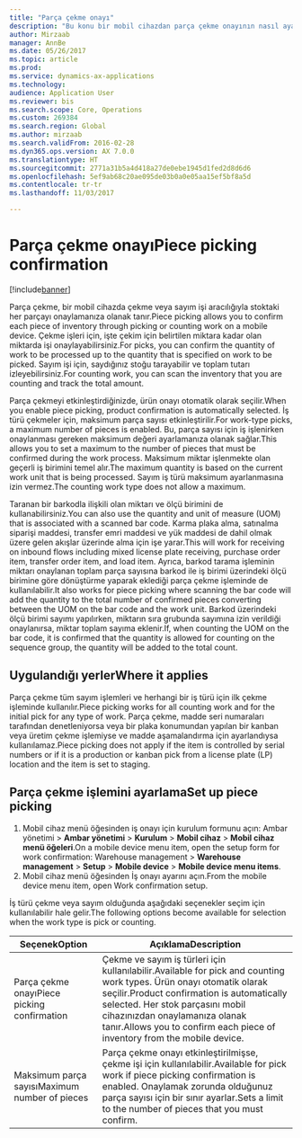 ```yaml
---
title: "Parça çekme onayı"
description: "Bu konu bir mobil cihazdan parça çekme onayının nasıl ayarlanacağını ve uygulanacağını açıklamaktadır."
author: Mirzaab
manager: AnnBe
ms.date: 05/26/2017
ms.topic: article
ms.prod: 
ms.service: dynamics-ax-applications
ms.technology: 
audience: Application User
ms.reviewer: bis
ms.search.scope: Core, Operations
ms.custom: 269384
ms.search.region: Global
ms.author: mirzaab
ms.search.validFrom: 2016-02-28
ms.dyn365.ops.version: AX 7.0.0
ms.translationtype: HT
ms.sourcegitcommit: 2771a31b5a4d418a27de0ebe1945d1fed2d8d6d6
ms.openlocfilehash: 5ef9ab68c20ae095de03b0a0e05aa15ef5bf8a5d
ms.contentlocale: tr-tr
ms.lasthandoff: 11/03/2017

---
```


# <a name="piece-picking-confirmation"></a><span data-ttu-id="20aca-103">Parça çekme onayı</span><span class="sxs-lookup"><span data-stu-id="20aca-103">Piece picking confirmation</span></span>

[!include[banner](../includes/banner.md)]

<span data-ttu-id="20aca-104">Parça çekme, bir mobil cihazda çekme veya sayım işi aracılığıyla stoktaki her parçayı onaylamanıza olanak tanır.</span><span class="sxs-lookup"><span data-stu-id="20aca-104">Piece picking allows you to confirm each piece of inventory through picking or counting work on a mobile device.</span></span> <span data-ttu-id="20aca-105">Çekme işleri için, işte çekim için belirtilen miktara kadar olan miktarda işi onaylayabilirsiniz.</span><span class="sxs-lookup"><span data-stu-id="20aca-105">For picks, you can confirm the quantity of work to be processed up to the quantity that is specified on work to be picked.</span></span> <span data-ttu-id="20aca-106">Sayım işi için, saydığınız stoğu tarayabilir ve toplam tutarı izleyebilirsiniz.</span><span class="sxs-lookup"><span data-stu-id="20aca-106">For counting work, you can scan the inventory that you are counting and track the total amount.</span></span>

<span data-ttu-id="20aca-107">Parça çekmeyi etkinleştirdiğinizde, ürün onayı otomatik olarak seçilir.</span><span class="sxs-lookup"><span data-stu-id="20aca-107">When you enable piece picking, product confirmation is automatically selected.</span></span> <span data-ttu-id="20aca-108">İş türü çekmeler için, maksimum parça sayısı etkinleştirilir.</span><span class="sxs-lookup"><span data-stu-id="20aca-108">For work-type picks, a maximum number of pieces is enabled.</span></span> <span data-ttu-id="20aca-109">Bu, parça sayısı için iş işlenirken onaylanması gereken maksimum değeri ayarlamanıza olanak sağlar.</span><span class="sxs-lookup"><span data-stu-id="20aca-109">This allows you to set a maximum to the number of pieces that must be confirmed during the work process.</span></span> <span data-ttu-id="20aca-110">Maksimum miktar işlenmekte olan geçerli iş birimini temel alır.</span><span class="sxs-lookup"><span data-stu-id="20aca-110">The maximum quantity is based on the current work unit that is being processed.</span></span> <span data-ttu-id="20aca-111">Sayım iş türü maksimum ayarlanmasına izin vermez.</span><span class="sxs-lookup"><span data-stu-id="20aca-111">The counting work type does not allow a maximum.</span></span>

<span data-ttu-id="20aca-112">Taranan bir barkodla ilişkili olan miktarı ve ölçü birimini de kullanabilirsiniz.</span><span class="sxs-lookup"><span data-stu-id="20aca-112">You can also use the quantity and unit of measure (UOM) that is associated with a scanned bar code.</span></span> <span data-ttu-id="20aca-113">Karma plaka alma, satınalma siparişi maddesi, transfer emri maddesi ve yük maddesi de dahil olmak üzere gelen akışlar üzerinde alma için işe yarar.</span><span class="sxs-lookup"><span data-stu-id="20aca-113">This will work for receiving on inbound flows including mixed license plate receiving, purchase order item, transfer order item, and load item.</span></span> <span data-ttu-id="20aca-114">Ayrıca, barkod tarama işleminin miktarı onaylanan toplam parça sayısına barkod ile iş birimi üzerindeki ölçü birimine göre dönüştürme yaparak eklediği parça çekme işleminde de kullanılabilir.</span><span class="sxs-lookup"><span data-stu-id="20aca-114">It also works for piece picking where scanning the bar code will add the quantity to the total number of confirmed pieces converting between the UOM on the bar code and the work unit.</span></span> <span data-ttu-id="20aca-115">Barkod üzerindeki ölçü birimi sayımı yapılırken, miktarın sıra grubunda sayımına izin verildiği onaylanırsa, miktar toplam sayıma eklenir.</span><span class="sxs-lookup"><span data-stu-id="20aca-115">If, when counting the UOM on the bar code, it is confirmed that the quantity is allowed for counting on the sequence group, the quantity will be added to the total count.</span></span>

## <a name="where-it-applies"></a><span data-ttu-id="20aca-116">Uygulandığı yerler</span><span class="sxs-lookup"><span data-stu-id="20aca-116">Where it applies</span></span>

<span data-ttu-id="20aca-117">Parça çekme tüm sayım işlemleri ve herhangi bir iş türü için ilk çekme işleminde kullanılır.</span><span class="sxs-lookup"><span data-stu-id="20aca-117">Piece picking works for all counting work and for the initial pick for any type of work.</span></span> <span data-ttu-id="20aca-118">Parça çekme, madde seri numaraları tarafından denetleniyorsa veya bir plaka konumundan yapılan bir kanban veya üretim çekme işlemiyse ve madde aşamalandırma için ayarlandıysa kullanılamaz.</span><span class="sxs-lookup"><span data-stu-id="20aca-118">Piece picking does not apply if the item is controlled by serial numbers or if it is a production or kanban pick from a license plate (LP) location and the item is set to staging.</span></span>

## <a name="set-up-piece-picking"></a><span data-ttu-id="20aca-119">Parça çekme işlemini ayarlama</span><span class="sxs-lookup"><span data-stu-id="20aca-119">Set up piece picking</span></span>

1.  <span data-ttu-id="20aca-120">Mobil cihaz menü öğesinden iş onayı için kurulum formunu açın: Ambar yönetimi > **Ambar yönetimi** > **Kurulum** > **Mobil cihaz** > **Mobil cihaz menü öğeleri**.</span><span class="sxs-lookup"><span data-stu-id="20aca-120">On a mobile device menu item, open the setup form for work confirmation: Warehouse management > **Warehouse management** > **Setup** > **Mobile device** > **Mobile device menu items**.</span></span> 
2. <span data-ttu-id="20aca-121">Mobil cihaz menü öğesinden İş onayı ayarını açın.</span><span class="sxs-lookup"><span data-stu-id="20aca-121">From the mobile device menu item, open Work confirmation setup.</span></span>

<span data-ttu-id="20aca-122">İş türü çekme veya sayım olduğunda aşağıdaki seçenekler seçim için kullanılabilir hale gelir.</span><span class="sxs-lookup"><span data-stu-id="20aca-122">The following options become available for selection when the work type is pick or counting.</span></span>

| <span data-ttu-id="20aca-123">Seçenek</span><span class="sxs-lookup"><span data-stu-id="20aca-123">Option</span></span>        | <span data-ttu-id="20aca-124">Açıklama</span><span class="sxs-lookup"><span data-stu-id="20aca-124">Description</span></span>   | 
| ------------- | ------------- |
| <span data-ttu-id="20aca-125">Parça çekme onayı</span><span class="sxs-lookup"><span data-stu-id="20aca-125">Piece picking confirmation</span></span>   | <span data-ttu-id="20aca-126">Çekme ve sayım iş türleri için kullanılabilir.</span><span class="sxs-lookup"><span data-stu-id="20aca-126">Available for pick and counting work types.</span></span> <span data-ttu-id="20aca-127">Ürün onayı otomatik olarak seçilir.</span><span class="sxs-lookup"><span data-stu-id="20aca-127">Product confirmation is automatically selected.</span></span> <span data-ttu-id="20aca-128">Her stok parçasını mobil cihazınızdan onaylamanıza olanak tanır.</span><span class="sxs-lookup"><span data-stu-id="20aca-128">Allows you to confirm each piece of inventory from the mobile device.</span></span> | 
| <span data-ttu-id="20aca-129">Maksimum parça sayısı</span><span class="sxs-lookup"><span data-stu-id="20aca-129">Maximum number of pieces</span></span>     | <span data-ttu-id="20aca-130">Parça çekme onayı etkinleştirilmişse, çekme işi için kullanılabilir.</span><span class="sxs-lookup"><span data-stu-id="20aca-130">Available for pick work if piece picking confirmation is enabled.</span></span> <span data-ttu-id="20aca-131">Onaylamak zorunda olduğunuz parça sayısı için bir sınır ayarlar.</span><span class="sxs-lookup"><span data-stu-id="20aca-131">Sets a limit to the number of pieces that you must confirm.</span></span> |  


